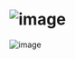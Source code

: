 # ![image](https://private-user-images.githubusercontent.com/180368689/432627401-501071ba-56e3-4aee-88d9-b3736cd79e84.png?jwt=eyJhbGciOiJIUzI1NiIsInR5cCI6IkpXVCJ9.eyJpc3MiOiJnaXRodWIuY29tIiwiYXVkIjoicmF3LmdpdGh1YnVzZXJjb250ZW50LmNvbSIsImtleSI6ImtleTUiLCJleHAiOjE3NDc1NzQyNTYsIm5iZiI6MTc0NzU3Mzk1NiwicGF0aCI6Ii8xODAzNjg2ODkvNDMyNjI3NDAxLTUwMTA3MWJhLTU2ZTMtNGFlZS04OGQ5LWIzNzM2Y2Q3OWU4NC5wbmc_WC1BbXotQWxnb3JpdGhtPUFXUzQtSE1BQy1TSEEyNTYmWC1BbXotQ3JlZGVudGlhbD1BS0lBVkNPRFlMU0E1M1BRSzRaQSUyRjIwMjUwNTE4JTJGdXMtZWFzdC0xJTJGczMlMkZhd3M0X3JlcXVlc3QmWC1BbXotRGF0ZT0yMDI1MDUxOFQxMzEyMzZaJlgtQW16LUV4cGlyZXM9MzAwJlgtQW16LVNpZ25hdHVyZT02NTllZTNkM2Y2YmMwNDRmZjFmOGIyYTNmMjBhMTVhM2Y0YzIzMWNiMWNlZDI4M2Q1ZGQ4M2M3ZDFlOGY0MDg3JlgtQW16LVNpZ25lZEhlYWRlcnM9aG9zdCJ9.H30_wIf4EPSz4iHdhwZHnhCwY4s6OmD-N0IdLth53UY)
![image](https://private-user-images.githubusercontent.com/180368689/432628145-1fe9fbc8-a965-4d64-afc1-119cc3d22779.png?jwt=eyJhbGciOiJIUzI1NiIsInR5cCI6IkpXVCJ9.eyJpc3MiOiJnaXRodWIuY29tIiwiYXVkIjoicmF3LmdpdGh1YnVzZXJjb250ZW50LmNvbSIsImtleSI6ImtleTUiLCJleHAiOjE3NDc1NzQzNjQsIm5iZiI6MTc0NzU3NDA2NCwicGF0aCI6Ii8xODAzNjg2ODkvNDMyNjI4MTQ1LTFmZTlmYmM4LWE5NjUtNGQ2NC1hZmMxLTExOWNjM2QyMjc3OS5wbmc_WC1BbXotQWxnb3JpdGhtPUFXUzQtSE1BQy1TSEEyNTYmWC1BbXotQ3JlZGVudGlhbD1BS0lBVkNPRFlMU0E1M1BRSzRaQSUyRjIwMjUwNTE4JTJGdXMtZWFzdC0xJTJGczMlMkZhd3M0X3JlcXVlc3QmWC1BbXotRGF0ZT0yMDI1MDUxOFQxMzE0MjRaJlgtQW16LUV4cGlyZXM9MzAwJlgtQW16LVNpZ25hdHVyZT1hNzllNmZlODJkMGFkOTQ1M2FlMDJhNDQ4OTQxOGRhNjJjZWJiNjBjZDM0MGQzZjAzMDBmOTIxYmViNDlhNDRlJlgtQW16LVNpZ25lZEhlYWRlcnM9aG9zdCJ9.w6c1k0YM-DfMJ5vpt6p6BCb2O8xc02bQHg11QS7-pRA)
